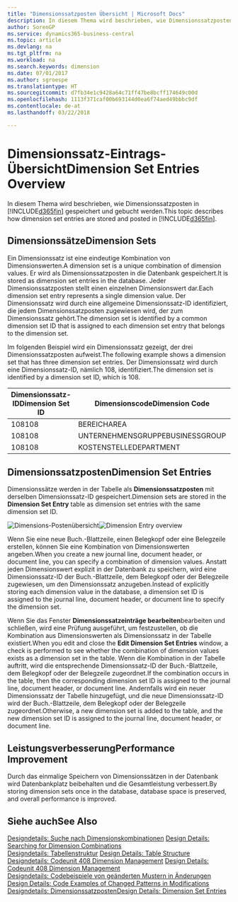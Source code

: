 ```yaml
---
title: "Dimensionssatzposten Übersicht | Microsoft Docs"
description: In diesem Thema wird beschrieben, wie Dimensionssatzposten in Dynamics 365 gespeichert und gebucht werden.
author: SorenGP
ms.service: dynamics365-business-central
ms.topic: article
ms.devlang: na
ms.tgt_pltfrm: na
ms.workload: na
ms.search.keywords: dimension
ms.date: 07/01/2017
ms.author: sgroespe
ms.translationtype: HT
ms.sourcegitcommit: d7fb34e1c9428a64c71ff47be8bcff174649c00d
ms.openlocfilehash: 1113f371caf00b693144d0ea6f74aed49bbbc9df
ms.contentlocale: de-at
ms.lasthandoff: 03/22/2018

---
```

# <a name="dimension-set-entries-overview"></a><span data-ttu-id="37df3-103">Dimensionssatz-Eintrags-Übersicht</span><span class="sxs-lookup"><span data-stu-id="37df3-103">Dimension Set Entries Overview</span></span>
<span data-ttu-id="37df3-104">In diesem Thema wird beschrieben, wie Dimensionssatzposten in [!INCLUDE[d365fin](includes/d365fin_md.md)] gespeichert und gebucht werden.</span><span class="sxs-lookup"><span data-stu-id="37df3-104">This topic describes how dimension set entries are stored and posted in [!INCLUDE[d365fin](includes/d365fin_md.md)].</span></span>  
  
## <a name="dimension-sets"></a><span data-ttu-id="37df3-105">Dimensionssätze</span><span class="sxs-lookup"><span data-stu-id="37df3-105">Dimension Sets</span></span>  
<span data-ttu-id="37df3-106">Ein Dimensionssatz ist eine eindeutige Kombination von Dimensionswerten.</span><span class="sxs-lookup"><span data-stu-id="37df3-106">A dimension set is a unique combination of dimension values.</span></span> <span data-ttu-id="37df3-107">Er wird als Dimensionssatzposten in die Datenbank gespeichert.</span><span class="sxs-lookup"><span data-stu-id="37df3-107">It is stored as dimension set entries in the database.</span></span> <span data-ttu-id="37df3-108">Jeder Dimensionssatzposten stellt einen einzelnen Dimensionswert dar.</span><span class="sxs-lookup"><span data-stu-id="37df3-108">Each dimension set entry represents a single dimension value.</span></span> <span data-ttu-id="37df3-109">Der Dimensionssatz wird durch eine allgemeine Dimensionssatz-ID identifiziert, die jedem Dimensionssatzposten zugewiesen wird, der zum Dimensionssatz gehört.</span><span class="sxs-lookup"><span data-stu-id="37df3-109">The dimension set is identified by a common dimension set ID that is assigned to each dimension set entry that belongs to the dimension set.</span></span>  
  
<span data-ttu-id="37df3-110">Im folgenden Beispiel wird ein Dimensionssatz gezeigt, der drei Dimensionssatzposten aufweist.</span><span class="sxs-lookup"><span data-stu-id="37df3-110">The following example shows a dimension set that has three dimension set entries.</span></span> <span data-ttu-id="37df3-111">Der Dimensionssatz wird durch eine Dimensionssatz-ID, nämlich 108, identifiziert.</span><span class="sxs-lookup"><span data-stu-id="37df3-111">The dimension set is identified by a dimension set ID, which is 108.</span></span>  
  
|<span data-ttu-id="37df3-112">Dimensionssatz-ID</span><span class="sxs-lookup"><span data-stu-id="37df3-112">Dimension Set ID</span></span>|<span data-ttu-id="37df3-113">Dimensionscode</span><span class="sxs-lookup"><span data-stu-id="37df3-113">Dimension Code</span></span>|<span data-ttu-id="37df3-114">Dimensionswertcode</span><span class="sxs-lookup"><span data-stu-id="37df3-114">Dimension Value Code</span></span>|<span data-ttu-id="37df3-115">Dimensionswertname</span><span class="sxs-lookup"><span data-stu-id="37df3-115">Dimension Value Name</span></span>|  
|----------------------|--------------------|--------------------------|--------------------------|  
|<span data-ttu-id="37df3-116">108</span><span class="sxs-lookup"><span data-stu-id="37df3-116">108</span></span>|<span data-ttu-id="37df3-117">BEREICH</span><span class="sxs-lookup"><span data-stu-id="37df3-117">AREA</span></span>|<span data-ttu-id="37df3-118">70</span><span class="sxs-lookup"><span data-stu-id="37df3-118">70</span></span>|<span data-ttu-id="37df3-119">Nordamerika</span><span class="sxs-lookup"><span data-stu-id="37df3-119">America North</span></span>|  
|<span data-ttu-id="37df3-120">108</span><span class="sxs-lookup"><span data-stu-id="37df3-120">108</span></span>|<span data-ttu-id="37df3-121">UNTERNEHMENSGRUPPE</span><span class="sxs-lookup"><span data-stu-id="37df3-121">BUSINESSGROUP</span></span>|<span data-ttu-id="37df3-122">POS1</span><span class="sxs-lookup"><span data-stu-id="37df3-122">HOME</span></span>|<span data-ttu-id="37df3-123">Start</span><span class="sxs-lookup"><span data-stu-id="37df3-123">Home</span></span>|  
|<span data-ttu-id="37df3-124">108</span><span class="sxs-lookup"><span data-stu-id="37df3-124">108</span></span>|<span data-ttu-id="37df3-125">KOSTENSTELLE</span><span class="sxs-lookup"><span data-stu-id="37df3-125">DEPARTMENT</span></span>|<span data-ttu-id="37df3-126">VERKAUF</span><span class="sxs-lookup"><span data-stu-id="37df3-126">SALES</span></span>|<span data-ttu-id="37df3-127">Verkauf</span><span class="sxs-lookup"><span data-stu-id="37df3-127">Sales</span></span>|  
  
## <a name="dimension-set-entries"></a><span data-ttu-id="37df3-128">Dimensionssatzposten</span><span class="sxs-lookup"><span data-stu-id="37df3-128">Dimension Set Entries</span></span>  
<span data-ttu-id="37df3-129">Dimensionssätze werden in der Tabelle als **Dimensionssatzposten** mit derselben Dimensionssatz-ID gespeichert.</span><span class="sxs-lookup"><span data-stu-id="37df3-129">Dimension sets are stored in the **Dimension Set Entry** table as dimension set entries with the same dimension set ID.</span></span>  
  
<span data-ttu-id="37df3-130">![Dimensions-Postenübersicht](media/dimensionentrynav7.png "DimensionEntryNAV7")</span><span class="sxs-lookup"><span data-stu-id="37df3-130">![Dimension Entry overview](media/dimensionentrynav7.png "DimensionEntryNAV7")</span></span>  
  
<span data-ttu-id="37df3-131">Wenn Sie eine neue Buch.-Blattzeile, einen Belegkopf oder eine Belegzeile erstellen, können Sie eine Kombination von Dimensionswerten angeben.</span><span class="sxs-lookup"><span data-stu-id="37df3-131">When you create a new journal line, document header, or document line, you can specify a combination of dimension values.</span></span> <span data-ttu-id="37df3-132">Anstatt jeden Dimensionswert explizit in der Datenbank zu speichern, wird eine Dimensionssatz-ID der Buch.-Blattzeile, dem Belegkopf oder der Belegzeile zugewiesen, um den Dimensionssatz anzugeben.</span><span class="sxs-lookup"><span data-stu-id="37df3-132">Instead of explicitly storing each dimension value in the database, a dimension set ID is assigned to the journal line, document header, or document line to specify the dimension set.</span></span>  
  
<span data-ttu-id="37df3-133">Wenn Sie das Fenster **Dimensionssatzeinträge bearbeiten**bearbeiten und schließen, wird eine Prüfung ausgeführt, um festzustellen, ob die Kombination aus Dimensionswerten als Dimensionssatz in der Tabelle existiert.</span><span class="sxs-lookup"><span data-stu-id="37df3-133">When you edit and close the **Edit Dimension Set Entries** window, a check is performed to see whether the combination of dimension values exists as a dimension set in the table.</span></span> <span data-ttu-id="37df3-134">Wenn die Kombination in der Tabelle auftritt, wird die entsprechende Dimensionssatz-ID der Buch.-Blattzeile, dem Belegkopf oder der Belegzeile zugeordnet.</span><span class="sxs-lookup"><span data-stu-id="37df3-134">If the combination occurs in the table, then the corresponding dimension set ID is assigned to the journal line, document header, or document line.</span></span> <span data-ttu-id="37df3-135">Andernfalls wird ein neuer Dimensionssatz der Tabelle hinzugefügt, und die neue Dimensionssatz-ID wird der Buch.-Blattzeile, dem Belegkopf oder der Belegzeile zugeordnet.</span><span class="sxs-lookup"><span data-stu-id="37df3-135">Otherwise, a new dimension set is added to the table, and the new dimension set ID is assigned to the journal line, document header, or document line.</span></span>  
  
## <a name="performance-improvement"></a><span data-ttu-id="37df3-136">Leistungsverbesserung</span><span class="sxs-lookup"><span data-stu-id="37df3-136">Performance Improvement</span></span>  
<span data-ttu-id="37df3-137">Durch das einmalige Speichern von Dimensionssätzen in der Datenbank wird Datenbankplatz beibehalten und die Gesamtleistung verbessert.</span><span class="sxs-lookup"><span data-stu-id="37df3-137">By storing dimension sets once in the database, database space is preserved, and overall performance is improved.</span></span>  
  
## <a name="see-also"></a><span data-ttu-id="37df3-138">Siehe auch</span><span class="sxs-lookup"><span data-stu-id="37df3-138">See Also</span></span>  
<span data-ttu-id="37df3-139">[Designdetails: Suche nach Dimensionskombinationen](design-details-searching-for-dimension-combinations.md) </span><span class="sxs-lookup"><span data-stu-id="37df3-139">[Design Details: Searching for Dimension Combinations](design-details-searching-for-dimension-combinations.md) </span></span>  
<span data-ttu-id="37df3-140">[Designdetails: Tabellenstruktur](design-details-table-structure.md) </span><span class="sxs-lookup"><span data-stu-id="37df3-140">[Design Details: Table Structure](design-details-table-structure.md) </span></span>  
<span data-ttu-id="37df3-141">[Designdetails: Codeunit 408 Dimension Management](design-details-codeunit-408-dimension-management.md) </span><span class="sxs-lookup"><span data-stu-id="37df3-141">[Design Details: Codeunit 408 Dimension Management](design-details-codeunit-408-dimension-management.md) </span></span>  
<span data-ttu-id="37df3-142">[Designdetails: Codebeispiele von geänderten Mustern in Änderungen](design-details-code-examples-of-changed-patterns-in-modifications.md) </span><span class="sxs-lookup"><span data-stu-id="37df3-142">[Design Details: Code Examples of Changed Patterns in Modifications](design-details-code-examples-of-changed-patterns-in-modifications.md) </span></span>  
[<span data-ttu-id="37df3-143">Designdetails: Dimensionssatzposten</span><span class="sxs-lookup"><span data-stu-id="37df3-143">Design Details: Dimension Set Entries</span></span>](design-details-dimension-set-entries.md)   

